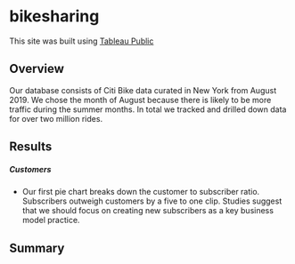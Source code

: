 # bikesharing

This site was built using [Tableau Public](https://public.tableau.com/views/NYC_Citibike_Challenge_16714044623130/Story1?:language=en-US&:display_count=n&:origin=viz_share_link)


## Overview

Our database consists of Citi Bike data curated in New York from August 2019. We chose the month of August because there is likely to be more traffic during the summer months. In total we tracked and drilled down data for over two million rides.

## Results

##### Customers
* Our first pie chart breaks down the customer to subscriber ratio. Subscribers outweigh customers by a five to one clip. Studies suggest that we should focus on creating new subscribers as a key business model practice.

## Summary
